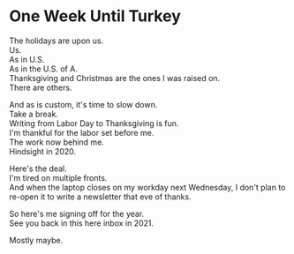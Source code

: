 <template data-parse>2020-11-19 #newsletter</template>

# One Week Until Turkey

The holidays are upon us.\
Us.\
As in U.S.\
As in the U.S. of A.\
Thanksgiving and Christmas are the ones I was raised on.\
There are others.

And as is custom, it's time to slow down.\
Take a break.\
Writing from Labor Day to Thanksgiving is fun.\
I'm thankful for the labor set before me.\
The work now behind me.\
Hindsight in 2020.

Here's the deal.\
I'm tired on multiple fronts.\
And when the laptop closes on my workday next Wednesday, I don't plan to re-open it to write a newsletter that eve of thanks.

So here's me signing off for the year.\
See you back in this here inbox in 2021.

Mostly maybe.